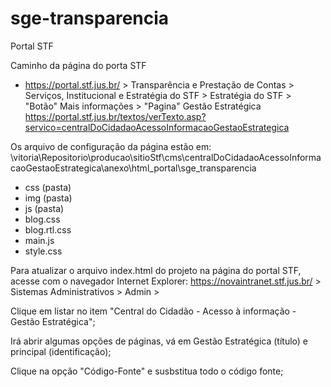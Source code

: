 # sge-transparencia

Portal STF

Caminho da página do porta STF

 - https://portal.stf.jus.br/ > Transparência e Prestação de Contas > 
Serviços, Institucional e Estratégia do STF > Estratégia do STF > 
"Botão" Mais informações > "Pagina" Gestão Estratégica https://portal.stf.jus.br/textos/verTexto.asp?servico=centralDoCidadaoAcessoInformacaoGestaoEstrategica 

Os arquivo de configuração da página estão em: \\vitoria\Repositorio\producao\sitioStf\cms\centralDoCidadaoAcessoInformacaoGestaoEstrategica\anexo\html_portal\sge_transparencia
- css (pasta)
- img (pasta)
- js (pasta)
- blog.css
- blog.rtl.css
- main.js
- style.css

Para atualizar o arquivo index.html do projeto na página do portal STF, acesse com o navegador Internet Explorer: https://novaintranet.stf.jus.br/ > Sistemas Administrativos > Admin > 

Clique em listar no item "Central do Cidadão - Acesso à informação - Gestão Estratégica";

Irá abrir algumas opções de páginas, vá em Gestão Estratégica (título) e principal (identificação);

Clique na opção "Código-Fonte" e susbstitua todo o código fonte;
